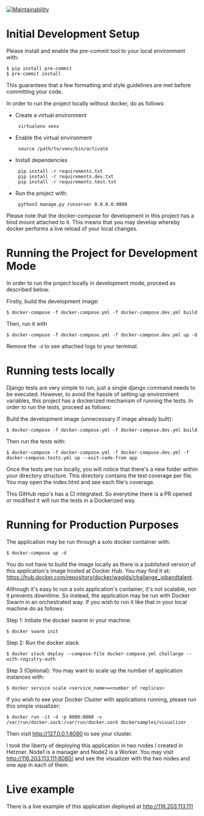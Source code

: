 [![Maintainability](https://api.codeclimate.com/v1/badges/07710df941a1ba70398e/maintainability)](https://codeclimate.com/github/wagnerdelima/challange_jobandtalent/maintainability)

# Initial Development Setup
Please install and enable the pre-commit tool to your local environment with:

    $ pip install pre-commit
    $ pre-commit install
This guarantees that a few formatting and style guidelines are met before committing your code.

In order to run the project locally without docker, do as follows:

 - Create a virtual environment

        virtualenv venv

 - Enable the virtual environment

        source /path/to/venv/bin/activate

 - Install dependencies

        pip install -r requirements.txt
        pip install -r requirements.dev.txt
        pip install -r requirements.test.txt

 - Run the project with:

        python3 manage.py runserver 0.0.0.0:8000

Please note that the docker-compose for development in this project has a bind mount attached to it. This means that
you may develop whereby docker performs a live reload of your local changes.

# Running the Project for Development Mode
In order to run the project locally in development mode, proceed as described below.

Firstly, build the development image:

    $ docker-compose -f docker-compose.yml -f docker-compose.dev.yml build

Then, run it with

    $ docker-compose -f docker-compose.yml -f docker-compose.dev.yml up -d

Remove the `-d` to see attached logs to your terminal.

# Running tests locally
Django tests are very simple to run, just a single django command needs to be executed. However, to avoid
the hassle of setting up environment variables, this project has a dockerized mechanism of running the tests.
In order to run the tests, proceed as follows:

Build the development image (unnecessary if image already built):

    $ docker-compose -f docker-compose.yml -f docker-compose.dev.yml build

Then run the tests with:

    $ docker-compose -f docker-compose.yml -f docker-compose.dev.yml -f docker-compose.tests.yml up --exit-code-from app

Once the tests are run locally, you will notice that there's a new folder within your directory structure. This directory
contains the test coverage per file. You may open the index.html and see each file's coverage.

This GitHub repo's has a CI integrated. So everytime there is a PR opened or modified it will run the tests in a
Dockerized way.


# Running for Production Purposes
The application may be run through a solo docker container with:

    $ docker-compose up -d

You do not have to build the image locally as there is a published version of this application's image hosted at Docker
Hub. You may find it at: https://hub.docker.com/repository/docker/waglds/challange_jobandtalent.

Although it's easy to run a solo application's container, it's not scalable, nor it prevents downtime. So instead, the
application may be run with Docker Swarm in an orchestrated way. If you wish to run it like that in your local machine
do as follows:

Step 1: Initiate the docker swarm in your machine:

    $ docker swarm init

Step 2: Run the docker stack

    $ docker stack deploy --compose-file docker-compose.yml challange --with-registry-auth

Step 3 (Optional): You may want to scale up the number of application instances with:

    $ docker service scale <service_name>=<number of replicas>

If you wish to see your Docker Cluster with applications running, please run this simple visualizer:

    $ docker run -it -d -p 8080:8080 -v /var/run/docker.sock:/var/run/docker.sock dockersamples/visualizer

Then visit http://127.0.0.1:8080 to see your cluster.

I took the liberty of deploying this application in two nodes I created in Hetzner. Node1 is a manager and Node2 is a
Worker. You may visit http://116.203.113.111:8080/ and see the visualizer with the two nodes and one app in each of them.

# Live example
There is a live example of this application deployed at http://116.203.113.111
